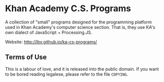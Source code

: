 # Khan Academy C.S. Programs #

A collection of "small" programs designed for the programming platform used
in Khan Academy's computer science section. That is, they use KA's own
dialect of JavaScript + Processing.JS.

Website: http://lbv.github.io/ka-cs-programs/

## Terms of Use ##

This is a labour of love, and it is released into the public domain. If you
want to be bored reading legalese, please refer to the file `COPYING`.
